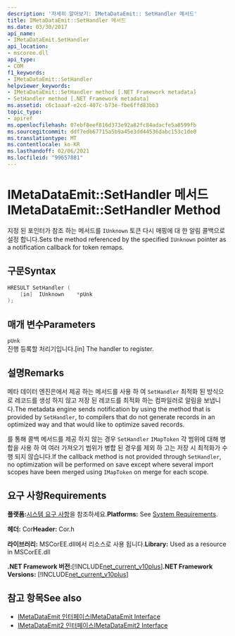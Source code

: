 ```yaml
---
description: '자세히 알아보기: IMetaDataEmit:: SetHandler 메서드'
title: IMetaDataEmit::SetHandler 메서드
ms.date: 03/30/2017
api_name:
- IMetaDataEmit.SetHandler
api_location:
- mscoree.dll
api_type:
- COM
f1_keywords:
- IMetaDataEmit::SetHandler
helpviewer_keywords:
- IMetaDataEmit::SetHandler method [.NET Framework metadata]
- SetHandler method [.NET Framework metadata]
ms.assetid: c6c1aaaf-e2cd-407c-b73e-fbe6ffd83bb3
topic_type:
- apiref
ms.openlocfilehash: 07ebf8eef816d373e92a82fc84adacfe5a8599fb
ms.sourcegitcommit: ddf7edb67715a5b9a45e3dd44536dabc153c1de0
ms.translationtype: MT
ms.contentlocale: ko-KR
ms.lasthandoff: 02/06/2021
ms.locfileid: "99657881"
---
```

# <a name="imetadataemitsethandler-method"></a><span data-ttu-id="750ef-103">IMetaDataEmit::SetHandler 메서드</span><span class="sxs-lookup"><span data-stu-id="750ef-103">IMetaDataEmit::SetHandler Method</span></span>

<span data-ttu-id="750ef-104">지정 된 포인터가 참조 하는 메서드를 `IUnknown` 토큰 다시 매핑에 대 한 알림 콜백으로 설정 합니다.</span><span class="sxs-lookup"><span data-stu-id="750ef-104">Sets the method referenced by the specified `IUnknown` pointer as a notification callback for token remaps.</span></span>  
  
## <a name="syntax"></a><span data-ttu-id="750ef-105">구문</span><span class="sxs-lookup"><span data-stu-id="750ef-105">Syntax</span></span>  
  
```cpp  
HRESULT SetHandler (
    [in]  IUnknown    *pUnk  
);  
```  
  
## <a name="parameters"></a><span data-ttu-id="750ef-106">매개 변수</span><span class="sxs-lookup"><span data-stu-id="750ef-106">Parameters</span></span>  

 `pUnk`  
 <span data-ttu-id="750ef-107">진행 등록할 처리기입니다.</span><span class="sxs-lookup"><span data-stu-id="750ef-107">[in] The handler to register.</span></span>  
  
## <a name="remarks"></a><span data-ttu-id="750ef-108">설명</span><span class="sxs-lookup"><span data-stu-id="750ef-108">Remarks</span></span>  

 <span data-ttu-id="750ef-109">메타 데이터 엔진은에서 제공 하는 메서드를 사용 하 여 `SetHandler` 최적화 된 방식으로 레코드를 생성 하지 않고 저장 된 레코드를 최적화 하는 컴파일러로 알림을 보냅니다.</span><span class="sxs-lookup"><span data-stu-id="750ef-109">The metadata engine sends notification by using the method that is provided by `SetHandler`, to compilers that do not generate records in an optimized way and that would like to optimize saved records.</span></span>  
  
 <span data-ttu-id="750ef-110">를 통해 콜백 메서드를 제공 하지 않는 경우 `SetHandler` `IMapToken` 각 범위에 대해 병합을 사용 하 여 여러 가져오기 범위가 병합 된 경우를 제외 하 고는 저장 시 최적화가 수행 되지 않습니다.</span><span class="sxs-lookup"><span data-stu-id="750ef-110">If the callback method is not provided through `SetHandler`, no optimization will be performed on save except where several import scopes have been merged using `IMapToken` on merge for each scope.</span></span>  
  
## <a name="requirements"></a><span data-ttu-id="750ef-111">요구 사항</span><span class="sxs-lookup"><span data-stu-id="750ef-111">Requirements</span></span>  

 <span data-ttu-id="750ef-112">**플랫폼:**[시스템 요구 사항](../../get-started/system-requirements.md)을 참조하세요.</span><span class="sxs-lookup"><span data-stu-id="750ef-112">**Platforms:** See [System Requirements](../../get-started/system-requirements.md).</span></span>  
  
 <span data-ttu-id="750ef-113">**헤더:** Cor</span><span class="sxs-lookup"><span data-stu-id="750ef-113">**Header:** Cor.h</span></span>  
  
 <span data-ttu-id="750ef-114">**라이브러리:** MSCorEE.dll에서 리소스로 사용 됩니다.</span><span class="sxs-lookup"><span data-stu-id="750ef-114">**Library:** Used as a resource in MSCorEE.dll</span></span>  
  
 <span data-ttu-id="750ef-115">**.NET Framework 버전:**[!INCLUDE[net_current_v10plus](../../../../includes/net-current-v10plus-md.md)]</span><span class="sxs-lookup"><span data-stu-id="750ef-115">**.NET Framework Versions:** [!INCLUDE[net_current_v10plus](../../../../includes/net-current-v10plus-md.md)]</span></span>  
  
## <a name="see-also"></a><span data-ttu-id="750ef-116">참고 항목</span><span class="sxs-lookup"><span data-stu-id="750ef-116">See also</span></span>

- [<span data-ttu-id="750ef-117">IMetaDataEmit 인터페이스</span><span class="sxs-lookup"><span data-stu-id="750ef-117">IMetaDataEmit Interface</span></span>](imetadataemit-interface.md)
- [<span data-ttu-id="750ef-118">IMetaDataEmit2 인터페이스</span><span class="sxs-lookup"><span data-stu-id="750ef-118">IMetaDataEmit2 Interface</span></span>](imetadataemit2-interface.md)
